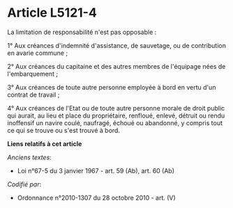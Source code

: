 # Article L5121-4

La limitation de responsabilité n'est pas opposable :

1° Aux créances d'indemnité d'assistance, de sauvetage, ou de contribution en avarie commune ;

2° Aux créances du capitaine et des autres membres de l'équipage nées de l'embarquement ;

3° Aux créances de toute autre personne employée à bord en vertu d'un contrat de travail ;

4° Aux créances de l'Etat ou de toute autre personne morale de droit public qui aurait, au lieu et place du propriétaire,
renfloué, enlevé, détruit ou rendu inoffensif un navire coulé, naufragé, échoué ou abandonné, y compris tout ce qui se trouve
ou s'est trouvé à bord.

**Liens relatifs à cet article**

_Anciens textes_:

  - Loi n°67-5 du 3 janvier 1967 - art. 59 (Ab), art. 60 (Ab)

_Codifié par_:

  - Ordonnance n°2010-1307 du 28 octobre 2010 - art. (V)
